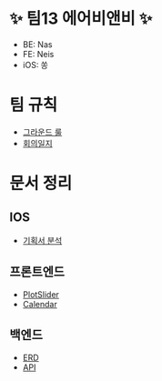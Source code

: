 # ✨ 팀13 에어비앤비 ✨
* BE: Nas
* FE: Neis
* iOS: 쏭

# 팀 규칙
- [그라운드 룰](https://github.com/Malloc72P/airbnb/wiki/Ground-Rule)
- [회의일지](https://github.com/Malloc72P/airbnb/wiki/%ED%9A%8C%EC%9D%98%EB%A1%9D)

# 문서 정리
## IOS
- [기획서 분석](https://github.com/Malloc72P/airbnb/wiki/%5BiOS%5D-%EB%AA%A8%EB%B0%94%EC%9D%BC-%EA%B8%B0%ED%9A%8D%EC%84%9C-%EB%B6%84%EC%84%9D)
 
## 프론트엔드
- [PlotSlider](https://github.com/Malloc72P/airbnb/wiki/%5BFE%5D-PlotSlider-%EC%84%A4%EA%B3%84)
- [Calendar](https://github.com/Malloc72P/airbnb/wiki/%5BFE%5D-Calendar-%EC%84%A4%EA%B3%84)

## 백엔드
- [ERD](https://github.com/Malloc72P/airbnb/wiki/%5BBE%5D-Airbnb-Entity-Relationship-Diagram)
- [API](https://github.com/Malloc72P/airbnb/wiki/%5BBE%5D-API-%EB%AA%A9%EB%A1%9D)
